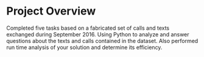 # Project Overview

Completed five tasks based on a fabricated set of calls and texts exchanged during September 2016. Using Python to analyze and answer questions about the texts and calls contained in the dataset. Also performed run time analysis of your solution and determine its efficiency.
